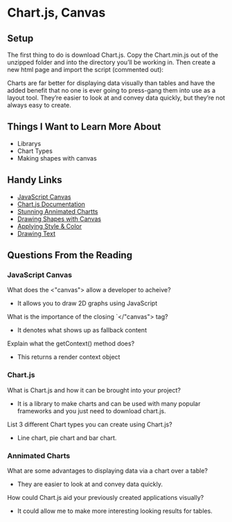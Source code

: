 # Chart.js, Canvas

## Setup

The first thing to do is download Chart.js. Copy the Chart.min.js out of the unzipped folder and into the directory you’ll be working in. Then create a new html page and import the script (commented out):

<!-- <!DOCTYPE html>
<html lang="en">
 <head>
 <meta charset="utf-8" />
 <title>Chart.js demo</title>
 <script src='Chart.min.js'></script>
 </head>
 <body>
 </body>
</html> -->

Charts are far better for displaying data visually than tables and have the added benefit that no one is ever going to press-gang them into use as a layout tool. They’re easier to look at and convey data quickly, but they’re not always easy to create.


## Things I Want to Learn More About

* Librarys
* Chart Types
* Making shapes with canvas

## Handy Links

* [JavaScript Canvas](https://www.javascripttutorial.net/web-apis/javascript-canvas/)
* [Chart.js Documentation](http://www.chartjs.org/docs/)
* [Stunning Annimated Chartts](https://www.webdesignerdepot.com/2013/11/easily-create-stunning-animated-charts-with-chart-js/)
* [Drawing Shapes with Canvas](https://developer.mozilla.org/en-US/docs/Web/API/Canvas_API/Tutorial/Drawing_shapes)
* [Applying Style & Color](https://developer.mozilla.org/en-US/docs/Web/API/Canvas_API/Tutorial/Applying_styles_and_colors)
* [Drawing Text](https://developer.mozilla.org/en-US/docs/Web/API/Canvas_API/Tutorial/Drawing_text)


## Questions From the Reading

### JavaScript Canvas

What does the <"canvas"> allow a developer to acheive?

* It allows you to draw 2D graphs using JavaScript

What is the importance of the closing `</"canvas"> tag?

* It denotes what shows up as fallback content

Explain what the getContext() method does?

* This returns a render context object

### Chart.js

What is Chart.js and how it can be brought into your project?

* It is a library to make charts and can be used with many popular frameworks and you just need to download chart.js.

List 3 different Chart types you can create using Chart.js?

* Line chart, pie chart and bar chart. 

### Annimated Charts

What are some advantages to displaying data via a chart over a table?

* They are easier to look at and convey data quickly.

How could Chart.js aid your previously created applications visually?

* It could allow me to make more interesting looking results for tables. 